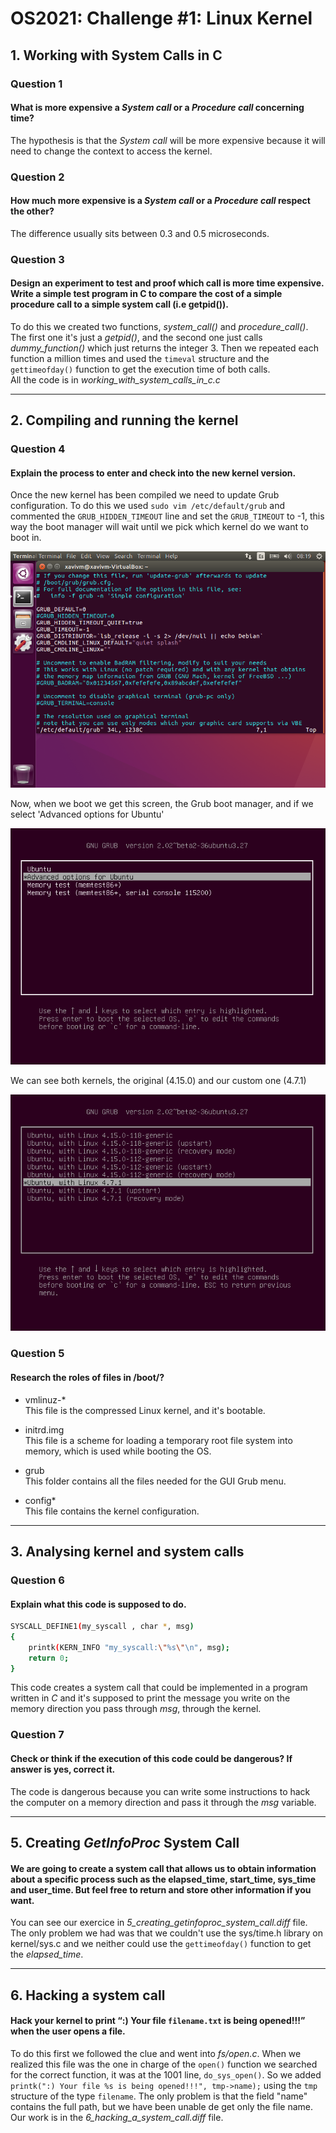 # OS2021: Challenge #1: Linux Kernel

## 1. Working with System Calls in C

### Question 1
#### What is more expensive a *System call* or a *Procedure call* concerning **time**?
The hypothesis is that the *System call* will be more expensive because it will need to change the context to access the kernel.

### Question 2
#### How much more expensive is a *System call* or a *Procedure call* respect the other?
The difference usually sits between 0.3 and 0.5 microseconds.

### Question 3
#### Design an experiment to test and proof which call is more time expensive. Write a simple test program in C to compare the cost of a simple procedure call to a simple system call (i.e getpid()).
To do this we created two functions, *system\_call()* and *procedure\_call()*.
The first one it's just a *getpid()*, and the second one just calls *dummy_function()* which just returns the integer 3.
Then we repeated each function a million times and used the `timeval` structure and the `gettimeofday()` function to get the execution time of both calls.\
All the code is in *working_with_system_calls_in_c.c*
 

---

## 2. Compiling and running the kernel

### Question 4
#### Explain the process to enter and check into the new kernel version.
Once the new kernel has been compiled we need to update Grub configuration.
To do this we used `sudo vim /etc/default/grub` and commented the `GRUB_HIDDEN_TIMEOUT` line and set the `GRUB_TIMEOUT` to -1, this way the boot manager will wait until we pick which kernel do we want to boot in.

![Screenshot of /etc/default/grub file](assets/editing_grub_config.png)

Now, when we boot we get this screen, the Grub boot manager, and if we select 'Advanced options for Ubuntu'

![Screenshot of the grub menu](assets/grub_screenshot.png)

We can see both kernels, the original (4.15.0) and our custom one (4.7.1)

![Screenshot of the installed and bootable kernels](assets/grub_screenshot_1.png)

### Question 5
#### Research the roles of files in /boot/?
* vmlinuz-* \
This file is the compressed Linux kernel, and it's bootable.

* initrd.img \
This file is a scheme for loading a temporary root file system into memory, which is used while booting the OS.

* grub \
This folder contains all the files needed for the GUI Grub menu.

* config* \
This file contains the kernel configuration.

---

## 3. Analysing kernel and system calls

### Question 6
#### Explain what this code is supposed to do.
```bash
SYSCALL_DEFINE1(my_syscall , char *, msg)
{
    printk(KERN_INFO "my_syscall:\"%s\"\n", msg);
    return 0;
}
```
This code creates a system call that could be implemented in a program written in *C* and it's supposed to print the message you write on the memory direction you pass through *msg*, through the kernel.

### Question 7
#### Check or think if the execution of this code could be dangerous? If answer is yes, correct it.
The code is dangerous because you can write some instructions to hack the computer on a memory direction and pass it through the *msg* variable.

---

## 5. Creating *GetInfoProc* System Call

#### We are going to create a system call that allows us to obtain information about a specific process such as the elapsed_time, start_time, sys_time and user_time. But feel free to return and store other information if you want.

You can see our exercice in *5_creating_getinfoproc_system_call.diff* file.\
The only problem we had was that we couldn't use the sys/time.h library on kernel/sys.c and we neither could use the `gettimeofday()` function to get the *elapsed_time*.

---

## 6. Hacking a system call

#### Hack your kernel to print “:) Your file ``filename.txt`` is being opened!!!” when the user opens a file.

To do this first we followed the clue and went into *fs/open.c*. When we realized this file was the one in charge of the `open()` function we searched for the correct function, it was at the 1001 line, `do_sys_open()`.
So we added `printk(":) Your file %s is being opened!!!", tmp->name);` using the `tmp` structure of the type `filename`.
The only problem is that the field "name" contains the full path, but we have been unable de get only the file name. \
Our work is in the *6_hacking_a_system_call.diff* file.
